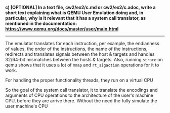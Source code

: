 **c) [OPTIONAL] In a text file, cw2/ex2/c.md or cw2/ex2/c.adoc, write a short text explaining what is QEMU User Emulation doing and, in particular, why is it relevant that it has a system call translator, as mentioned in the documentation: https://www.qemu.org/docs/master/user/main.html**
___

The emulator translates for each instruction, per example, the endianness of values, the order of the instructions, the name of the instructions, redirects and translates signals between the host & targets and handles 32/64-bit mismatches between the hosts & targets. Also, running `strace` on qemu shows that it uses a lot of `mmap` and `rt_sigaction` operations for it to work.

For handling the proper functionality threads, they run on a virtual CPU

So the goal of the system call translator, it to translate the encodings and arguments of CPU operations to the architecture of the user's machine CPU, before they are arrive there. Without the need the fully simulate the user machine's CPU